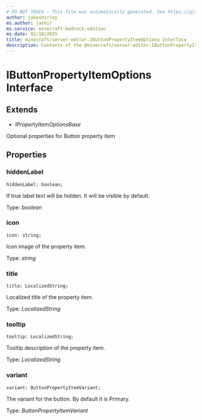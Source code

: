 ```yaml
---
# DO NOT TOUCH — This file was automatically generated. See https://github.com/mojang/minecraftapidocsgenerator to modify descriptions, examples, etc.
author: jakeshirley
ms.author: jashir
ms.service: minecraft-bedrock-edition
ms.date: 02/10/2025
title: minecraft/server-editor.IButtonPropertyItemOptions Interface
description: Contents of the @minecraft/server-editor.IButtonPropertyItemOptions class.
---
```

# IButtonPropertyItemOptions Interface

## Extends
- *IPropertyItemOptionsBase*

Optional properties for Button property item

## Properties

### **hiddenLabel**
`hiddenLabel: boolean;`

If true label text will be hidden. It will be visible by default.

Type: *boolean*

### **icon**
`icon: string;`

Icon image of the property item.

Type: *string*

### **title**
`title: LocalizedString;`

Localized title of the property item.

Type: *LocalizedString*

### **tooltip**
`tooltip: LocalizedString;`

Tooltip description of the property item.

Type: *LocalizedString*

### **variant**
`variant: ButtonPropertyItemVariant;`

The variant for the button. By default it is Primary.

Type: *ButtonPropertyItemVariant*
